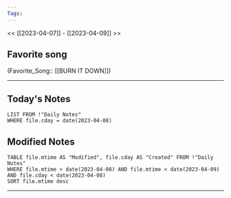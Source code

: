 ```yaml
---
Tags:
---
```

<< [[2023-04-07]] - [[2023-04-09]] >>
## Favorite song
(Favorite_Song:: [[BURN IT DOWN]])

___
## Today's Notes
```dataview
LIST FROM !"Daily Notes"
WHERE file.cday = date(2023-04-08)
```
## Modified Notes
```dataview
TABLE file.mtime AS "Modified", file.cday AS "Created" FROM !"Daily Notes" 
WHERE file.mtime > date(2023-04-08) AND file.mtime < date(2023-04-09) AND file.cday < date(2023-04-08)
SORT file.mtime desc
```
___
